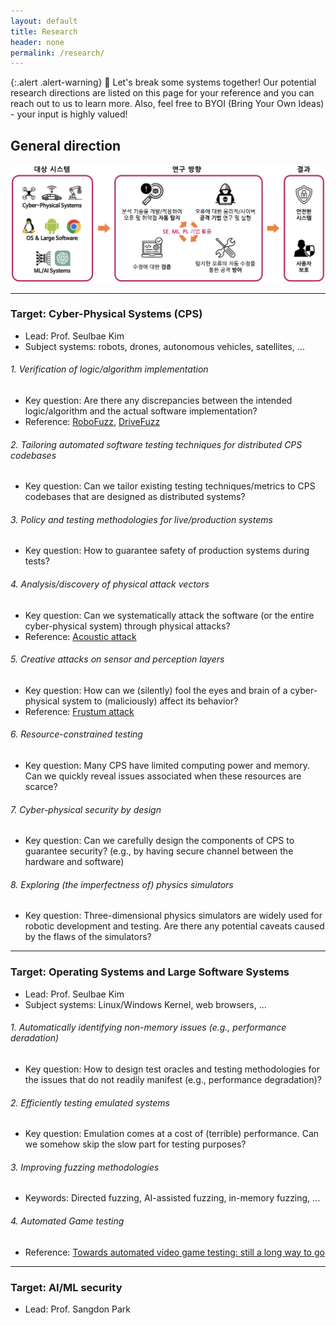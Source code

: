 ```yaml
---
layout: default
title: Research
header: none
permalink: /research/
---
```


{:.alert .alert-warning}
🔬 Let's break some systems together!
Our potential research directions are listed on this page for your reference
and you can reach out to us to learn more.
Also, feel free to BYOI (Bring Your Own Ideas) - your input is highly valued!

## General direction

![img](/assets/img/direction.png)

---

### Target: Cyber-Physical Systems (CPS)

* Lead: Prof. Seulbae Kim
* Subject systems: robots, drones, autonomous vehicles, satellites, ...

###### 1. Verification of logic/algorithm implementation
* Key question: Are there any discrepancies between the intended
logic/algorithm and the actual software implementation?
* Reference:
  [RoboFuzz](https://seulbae-security.github.io/pubs/robofuzz-fse22.pdf),
  [DriveFuzz](https://seulbae-security.github.io/pubs/drivefuzz-ccs22.pdf)

###### 2. Tailoring automated software testing techniques for distributed CPS codebases
* Key question: Can we tailor existing testing techniques/metrics
to CPS codebases that are designed as distributed systems?

###### 3. Policy and testing methodologies for live/production systems
* Key question: How to guarantee safety of production systems during tests?

###### 4. Analysis/discovery of physical attack vectors
* Key question: Can we systematically attack the software (or the entire cyber-physical system)
through physical attacks?
* Reference:
  [Acoustic attack](https://www.usenix.org/system/files/conference/usenixsecurity15/sec15-paper-son.pdf)

###### 5. Creative attacks on sensor and perception layers
* Key question: How can we (silently) fool the eyes and brain of a cyber-physical system
to (maliciously) affect its behavior?
* Reference: [Frustum attack](https://www.usenix.org/system/files/sec22-hallyburton.pdf)

###### 6. Resource-constrained testing
* Key question: Many CPS have limited computing power and memory. Can we
quickly reveal issues associated when these resources are scarce?

###### 7. Cyber-physical security by design
* Key question: Can we carefully design the components of CPS to guarantee security?
(e.g., by having secure channel between the hardware and software)

###### 8. Exploring (the imperfectness of) physics simulators
* Key question: Three-dimensional physics simulators are widely used for
robotic development and testing. Are there any potential caveats caused by the flaws of the simulators?

---

### Target: Operating Systems and Large Software Systems

* Lead: Prof. Seulbae Kim
* Subject systems: Linux/Windows Kernel, web browsers, ...

###### 1. Automatically identifying non-memory issues (e.g., performance deradation)
* Key question: How to design test oracles and testing methodologies for the issues
that do not readily manifest (e.g., performance degradation)?

###### 2. Efficiently testing emulated systems
* Key question: Emulation comes at a cost of (terrible) performance.
Can we somehow skip the slow part for testing purposes?

###### 3. Improving fuzzing methodologies
* Keywords: Directed fuzzing, AI-assisted fuzzing, in-memory fuzzing, ...

###### 4. Automated Game testing
* Reference: [Towards automated video game testing: still a long way to go](https://dl.acm.org/doi/abs/10.1145/3524494.3527627)


---

### Target: AI/ML security
* Lead: Prof. Sangdon Park

<!-- TODO: sangdon -->
